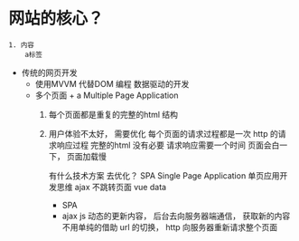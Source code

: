 # 网站的核心？
    1. 内容
        a标签


- 传统的网页开发
    - 使用MVVM 代替DOM 编程
        数据驱动的开发
    - 多个页面 + a      Multiple Page Application
        1. 每个页面都是重复的完整的html 结构
        2. 用户体验不太好， 需要优化
            每个页面的请求过程都是一次 http 的请求响应过程
            完整的html    没有必要
            请求响应需要一个时间    页面会白一下，   页面加载慢

            有什么技术方案  去优化？
            SPA   Single Page Application
            单页应用开发思维
            ajax    不跳转页面      vue data 
            - SPA
            - ajax  js 动态的更新内容，  后台去向服务器端通信， 获取新的内容
                不用单纯的借助 url 的切换， http 向服务器重新请求整个页面